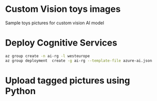 # Custom Vision toys images
Sample toys pictures for custom vision AI model

# Deploy Cognitive Services
```bash
az group create -n ai-rg -l westeurope
az group deployment  create -g ai-rg --template-file azure-ai.json
```

# Upload tagged pictures using Python
